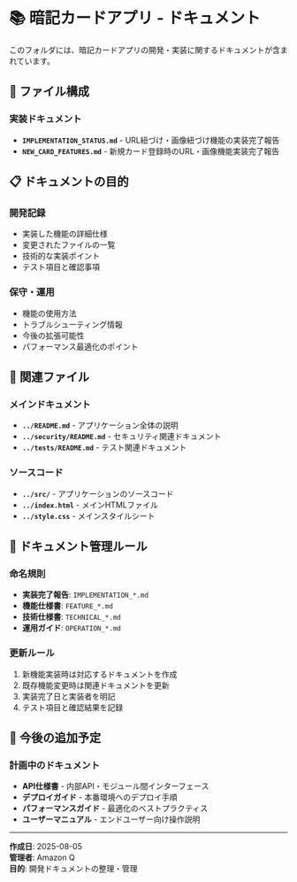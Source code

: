 # 📚 暗記カードアプリ - ドキュメント

このフォルダには、暗記カードアプリの開発・実装に関するドキュメントが含まれています。

## 📁 ファイル構成

### 実装ドキュメント
- **`IMPLEMENTATION_STATUS.md`** - URL紐づけ・画像紐づけ機能の実装完了報告
- **`NEW_CARD_FEATURES.md`** - 新規カード登録時のURL・画像機能実装完了報告

## 📋 ドキュメントの目的

### 開発記録
- 実装した機能の詳細仕様
- 変更されたファイルの一覧
- 技術的な実装ポイント
- テスト項目と確認事項

### 保守・運用
- 機能の使用方法
- トラブルシューティング情報
- 今後の拡張可能性
- パフォーマンス最適化のポイント

## 🔗 関連ファイル

### メインドキュメント
- **`../README.md`** - アプリケーション全体の説明
- **`../security/README.md`** - セキュリティ関連ドキュメント
- **`../tests/README.md`** - テスト関連ドキュメント

### ソースコード
- **`../src/`** - アプリケーションのソースコード
- **`../index.html`** - メインHTMLファイル
- **`../style.css`** - メインスタイルシート

## 📝 ドキュメント管理ルール

### 命名規則
- **実装完了報告**: `IMPLEMENTATION_*.md`
- **機能仕様書**: `FEATURE_*.md`
- **技術仕様書**: `TECHNICAL_*.md`
- **運用ガイド**: `OPERATION_*.md`

### 更新ルール
1. 新機能実装時は対応するドキュメントを作成
2. 既存機能変更時は関連ドキュメントを更新
3. 実装完了日と実装者を明記
4. テスト項目と確認結果を記録

## 🎯 今後の追加予定

### 計画中のドキュメント
- **API仕様書** - 内部API・モジュール間インターフェース
- **デプロイガイド** - 本番環境へのデプロイ手順
- **パフォーマンスガイド** - 最適化のベストプラクティス
- **ユーザーマニュアル** - エンドユーザー向け操作説明

---

**作成日**: 2025-08-05  
**管理者**: Amazon Q  
**目的**: 開発ドキュメントの整理・管理
